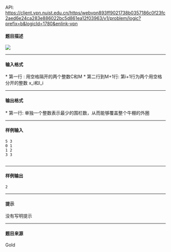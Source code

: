 API: https://client.vpn.nuist.edu.cn/https/webvpn893ff9021738b0357186c0f23fc2aed6e24ca283e886022bc5d861ea12f03963/v1/problem/logic?prefix=b&logicId=1780&enlink-vpn

#### 题目描述

![](../file/1780_0.jpg)

---

#### 输入格式

\* 第一行 : 用空格隔开的两个整数C和M \* 第二行到M+1行: 第i+1行为两个用空格分开的整数 x\_i和l\_i

---

#### 输出格式

\* 第一行: 单独一个整数表示最少的围栏数，从而能够覆盖整个牛棚的外圈

---

#### 样例输入
```
5 3
0 1
1 2
3 3


```

---

#### 样例输出
```
2

```

---

#### 提示

没有写明提示

---

#### 题目来源

Gold